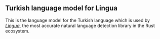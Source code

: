 ## Turkish language model for Lingua

This is the language model for the Turkish language which is used by 
[*Lingua*](https://github.com/pemistahl/lingua-rs), 
the most accurate natural language detection library in the Rust ecosystem.